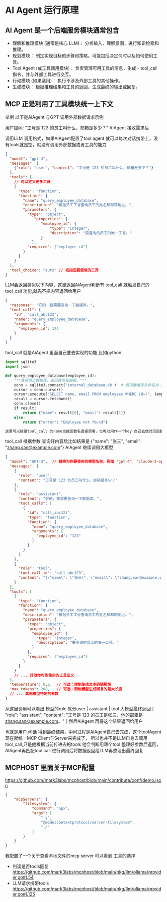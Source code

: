 # AI Agent 运行原理
## AI Agent 是一个后端服务模块通常包含
- 理解和推理模块 (通常是核心 LLM)： 分析输入，理解意图，进行知识检索和推理。
- 规划模块： 制定实现目标的步骤和策略，可能包括决定何时以及如何使用工具。
- Tool Agent (或工具调用模块)： 负责管理可用工具的信息，生成 - tool_call 指令，并与外部工具进行交互。
- 行动模块 (如果适用)： 执行不涉及外部工具的其他操作。
- 生成模块： 根据推理结果和工具的返回，生成最终的输出或回复。
## MCP 正是利用了工具模块统一上下文


举例 以下是AiAgent 与GPT 调用外部数据请求示例

用户提问: "工号是 123 的员工叫什么，邮箱是多少？"
AIAgent 接收需求后

调用LLM 调用格式，如果AIAgent配置了tool agent 就可以每次对话携带上，没有tools就是空，就没有调用外部数据或者工具的能力 
```json
{
  "model": "gpt-4",
  "messages": [
    {"role": "user", "content": "工号是 123 的员工叫什么，邮箱是多少？"}
  ],
  "tools": [
    // 可以定义更多工具
    {
      "type": "function",
      "function": {
        "name": "query_employee_database",
        "description": "根据员工工号查询员工的姓名和邮箱地址。",
        "parameters": {
          "type": "object",
             "properties": {
                "employee_id": {
                    "type": "integer",
                    "description": "要查询的员工的唯一工号。"
                }
            },
          "required": ["employee_id"]
        }
      }
    }
  ],
  "tool_choice": "auto" // 或指定要使用的工具
}
```
LLM会返回类似以下内容，这里返回AiAgent判断有 tool_call 就触发自己的tool_call 功能,就先不把内容返回给用户
```json
{
  "response": "好的，我需要查询一下数据库。",
  "tool_call": {
    "id": "call_abc123",
    "name": "query_employee_database",
    "arguments": {
      "employee_id": 123
    }
  }
}
```
tool_call 就是AiAgent 里面自己要去实现的功能 比如python 
```python
import sqlite3
import json

def query_employee_database(employee_id):
    """查询员工数据库，返回姓名和邮箱。"""
    conn = sqlite3.connect('internal_database.db')  # 假设数据库文件名为 internal_database.db
    cursor = conn.cursor()
    cursor.execute("SELECT name, email FROM employees WHERE id=?", (employee_id,))
    result = cursor.fetchone()
    conn.close()
    if result:
        return {"name": result[0], "email": result[1]}
    else:
        return {"error": "Employee not found"}

这里可以根据tool_call 的name当成函数名直接调用，也可以用作一个key 自己去做对应函数匹配，怎么做都可以
```
tool_call 根据参数 查询好内容后比如结果是 {"name": "张三", "email": "zhang.san@example.com"}
AiAgent 继续调用大模型
```json 
{
  "model": "GPT-4",  // 替换为你要使用的模型名称，例如 "gpt-4", "claude-3-opus", "gemini-pro" 等
  "messages": [
    {
      "role": "user",
      "content": "工号是 123 的员工叫什么，邮箱是多少？"
    },
    {
      "role": "assistant",
      "content": "好的，我需要查询一下数据库。",
      "tool_calls": [
        {
          "id": "call_abc123",
          "type": "function",
          "function": {
            "name": "query_employee_database",
            "arguments": {
              "employee_id": "123"
            }
          }
        }
      ]
    },
    {
      "role": "tool",
      "tool_call_id": "call_abc123",
      "content": "{\"name\": \"张三\", \"email\": \"zhang.san@example.com\"}"
    }
  ],
  "tools": [
    {
      "type": "function",
      "function": {
        "name": "query_employee_database",
        "description": "根据员工工号查询员工的姓名和邮箱地址。",
        "parameters": {
          "type": "object",
          "properties": {
            "employee_id": {
              "type": "integer",
              "description": "要查询的员工的唯一工号。"
            }
          },
          "required": ["employee_id"]
        }
      }
    }
    // ... 其他你可能使用的工具定义
  ],
  "temperature": 0.2,  // 可选：控制生成文本的随机性
  "max_tokens": 200,   // 可选：限制模型生成回复的最大长度
  // ... 其他模型特定的参数
}
```
从这里调用可以看出 模型的role 就分user | assistant | tool
大模型最终返回 
{
  "role": "assistant",
  "content": "工号是 123 的员工是张三，他的邮箱是 zhang.san@example.com。"
}
然后AiAgent 再将这个结果返回给用户

也就是用户 问话 得到最终结果，中间过程是AiAgent自己去完成，这个toolAgent 现在就统一MCP Client与Server来完成了，
所以也并不是LLM自身去调用tool_call,只是他根据当前传进去的tools 他会判断用哪个tool 整理好参数后返回，AIAgent再匹配tool call 进行调用后将数据返回给LLM再整理出最终回复


## MCPHOST 里面关于MCP配置
https://github.com/mark3labs/mcphost/blob/main/contribute/conf/demo.json

```json
{
    "mcpServers": {
        "filesystem": {
            "command": "npx",
            "args": [
                "-y",
                "@modelcontextprotocol/server-filesystem",
                "./"
            ]
        }
    }
}
```
我配置了一个关于查看本地文件的mcp server
可以看到 工具的选择

- 判读是否tools回复 https://github.com/mark3labs/mcphost/blob/main/pkg/llm/ollama/provider.go#L54
- LLM请求携带tools https://github.com/mark3labs/mcphost/blob/main/pkg/llm/ollama/provider.go#L125

